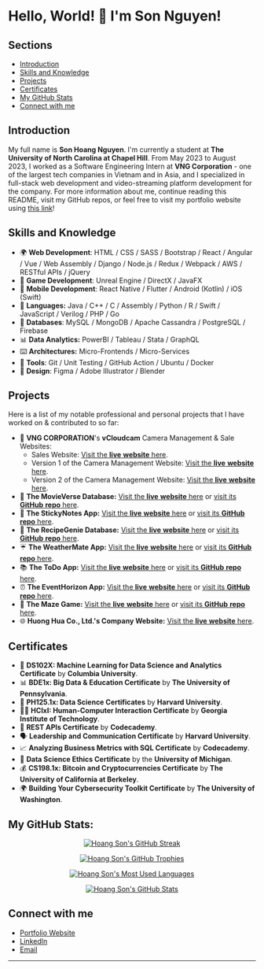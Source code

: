 # Hello, World! 👋 I'm Son Nguyen!

## Sections
- [Introduction](#introduction)
- [Skills and Knowledge](#skills-and-knowledge)
- [Projects](#projects)
- [Certificates](#certificates)
- [My GitHub Stats](#my-github-stats)
- [Connect with me](#connect-with-me)

## Introduction

My full name is **Son Hoang Nguyen**. I'm currently a student at **The University of North Carolina at Chapel Hill**. From May 2023 to August 2023, I worked as a Software Engineering Intern at **VNG Corporation** - one of the largest tech companies in Vietnam and in Asia, and I specialized in full-stack web development and video-streaming platform development for the company. For more information about me, continue reading this README, visit my GitHub repos, or feel free to visit my portfolio website using [this link](https://sonnguyenhoang.com)!

## Skills and Knowledge
* 🌍 **Web Development**: HTML / CSS / SASS / Bootstrap / React / Angular / Vue / Web Assembly / Django / Node.js / Redux / Webpack / AWS / RESTful APIs / jQuery
* 🎲 **Game Development**: Unreal Engine / DirectX / JavaFX
* 📱 **Mobile Development**: React Native / Flutter / Android (Kotlin) / iOS (Swift)
* 🐍 **Languages:** Java / C++ / C / Assembly / Python / R / Swift / JavaScript / Verilog / PHP / Go
* 🚀 **Databases**: MySQL / MongoDB / Apache Cassandra / PostgreSQL / Firebase
* 📊 **Data Analytics:** PowerBI / Tableau / Stata / GraphQL
* ⌨️ **Architectures:** Micro-Frontends / Micro-Services
* 🔧 **Tools**: Git / Unit Testing / GitHub Action / Ubuntu / Docker
* 🎨 **Design**: Figma / Adobe Illustrator / Blender

## Projects

Here is a list of my notable professional and personal projects that I have worked on & contributed to so far:

* 🚀 **VNG CORPORATION**'s **vCloudcam** Camera Management & Sale Websites: 
  * Sales Website: [Visit the **live** **website** here](https://www.vngcloud.vn/product/vcloudcam).
  * Version 1 of the Camera Management Website: [Visit the **live** **website** here](https://v1.vcloudcam.vn/#/).
  * Version 2 of the Camera Management Website: [Visit the **live** **website** here](https://vcloudcam.vn/#/).
* 🍿 **The MovieVerse Database:**  [Visit the **live** **website** here](https://movie-verse.com) or [visit its **GitHub** **repo** here](https://github.com/hoangsonww/The-MovieVerse-Database).
* 📝 **The StickyNotes App:**      [Visit the **live** **website** here](https://hoangsonww.github.io/The-StickyNotes-App/) or [visit its **GitHub** **repo** here](https://github.com/hoangsonww/The-StickyNotes-App).
* 🍲 **The RecipeGenie Database:** [Visit the **live** **website** here](https://hoangsonww.github.io/RecipeGenie-App/) or [visit its **GitHub** **repo** here](https://github.com/hoangsonww/RecipeGenie-App).
* ☔  **The WeatherMate App:**      [Visit the **live** **website** here](https://hoangsonww.github.io/WeatherMate-App/) or [visit its **GitHub** **repo** here](https://github.com/hoangsonww/WeatherMate-App).
* 📚 **The ToDo App:**             [Visit the **live** **website** here](https://hoangsonww.github.io/The-ToDo-App/) or [visit its **GitHub** **repo** here](https://github.com/hoangsonww/The-ToDo-App).
* ⏰ **The EventHorizon App:**     [Visit the **live** **website** here](https://hoangsonww.github.io/The-Event-Horizon-App/) or [visit its **GitHub** **repo** here](https://github.com/hoangsonww/The-Event-Horizon-App).
* 🏰 **The Maze Game:**            [Visit the **live** **website** here](https://hoangsonww.github.io/The-Maze-Game/) or [visit its **GitHub** **repo** here](https://github.com/hoangsonww/The-Maze-Game).
* 🌐 **Huong Hua Co., Ltd.'s Company Website:**   [Visit the **live** **website** here](https://huonghuacoltd.com).

## Certificates
* 🤖 **DS102X: Machine Learning for Data Science and Analytics Certificate** by **Columbia University**.
* 📊 **BDE1x: Big Data & Education Certificate** by **The University of Pennsylvania**.
* 💾 **PH125.1x: Data Science Certificates** by **Harvard University**.
* 👨‍💻 **HCIxI: Human-Computer Interaction Certificate** by **Georgia Institute of Technology**.
* 🔗 **REST APIs Certificate** by **Codecademy**.
* 🗣️ **Leadership and Communication Certificate** by **Harvard University**.
* 📈 **Analyzing Business Metrics with SQL Certificate** by **Codecademy**.
* 📝 **Data Science Ethics Certificate** by the **University of Michigan**.
* 💰 **CS198.1x: Bitcoin and Cryptocurrencies Certificate** by **The University of California at Berkeley**.
* 🌍 **Building Your Cybersecurity Toolkit Certificate** by **The University of Washington**.

## My GitHub Stats:

<p align="center">
  <a href="https://sonnguyenhoang.com" target="_blank">
    <img src="https://github-readme-streak-stats.herokuapp.com/?user=hoangsonww&theme=radical" alt="Hoang Son's GitHub Streak" />
  </a>
</p>
<p align="center">
  <a href="https://sonnguyenhoang.com" target="_blank">
    <img src="https://github-profile-trophy.vercel.app/?username=hoangsonww&theme=radical&column=3&row=1&margin-w=15&margin-h=15" alt="Hoang Son's GitHub Trophies" />
  </a>
</p>
<p align="center">
  <a href="https://sonnguyenhoang.com" target="_blank">
    <img src="https://github-readme-stats.vercel.app/api/top-langs/?username=hoangsonww&layout=compact&theme=radical&langs_count=10" alt="Hoang Son's Most Used Languages" />
  </a>
</p>
<p align="center">
  <a href="https://sonnguyenhoang.com" target="_blank">
    <img src="https://github-contribution-stats.vercel.app/api/?username=hoangsonww&theme=radical&layout=compact" alt="Hoang Son's GitHub Stats" />
  </a>
</p>

## Connect with me
* [Portfolio Website](https://sonnguyenhoang.com)
* [LinkedIn](https://www.linkedin.com/in/hoangsonw/)
* [Email](mailto:hoangson091104@gmail.com)

---
